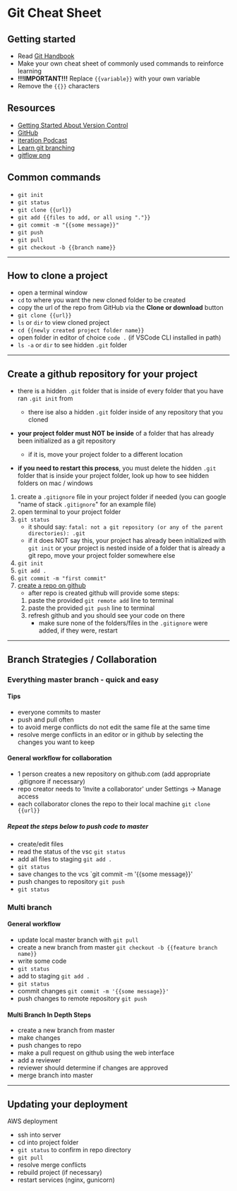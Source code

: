 # Git Cheat Sheet

## Getting started

- Read [Git Handbook](https://guides.github.com/introduction/git-handbook/)
- Make your own cheat sheet of commonly used commands to reinforce learning
- **!!!IMPORTANT!!!** Replace `{{variable}}` with your own variable
- Remove the `{{}}` characters

## Resources

- [Getting Started About Version Control](https://git-scm.com/book/en/v2/Getting-Started-About-Version-Control)
- [GitHub](https://github.com/)
- [iteration Podcast](https://iteration.simplecast.com/episodes/s08e02-oYlx6rnY)
- [Learn git branching](https://learngitbranching.js.org/)
- [gitflow png](https://a5anka.github.io/images/gitflow_5_Vincent_Driessen.png)

## Common commands

- `git init`
- `git status`
- `git clone {{url}}`
- `git add {{files to add, or all using "."}}`
- `git commit -m "{{some message}}"`
- `git push`
- `git pull`
- `git checkout -b {{branch name}}`

---

## How to clone a project

- open a terminal window
- `cd` to where you want the new cloned folder to be created
- copy the url of the repo from GitHub via the **Clone or download** button
- `git clone {{url}}`
- `ls` or `dir` to view cloned project
- `cd {{newly created project folder name}}`
- open folder in editor of choice `code .` (if VSCode CLI installed in path)
- `ls -a` or `dir` to see hidden `.git` folder

---

## Create a github repository for your project

- there is a hidden `.git` folder that is inside of every folder that you have ran `.git init` from
  - there ise also a hidden `.git` folder inside of any repository that you cloned
- **your project folder must NOT be inside** of a folder that has already been initialized as a git repository

  - if it is, move your project folder to a different location

- **if you need to restart this process**, you must delete the hidden `.git` folder that is inside your project folder, look up how to see hidden folders on mac / windows

1. create a `.gitignore` file in your project folder if needed (you can google "name of stack `.gitignore`" for an example file)
2. open terminal to your project folder
3. `git status`
   - it should say: `fatal: not a git repository (or any of the parent directories): .git`
   - if it does NOT say this, your project has already been initialized with `git init` or your project is nested inside of a folder that is already a git repo, move your project folder somewhere else
4. `git init`
5. `git add .`
6. `git commit -m "first commit"`
7. [create a repo on github](https://github.com/new)
   - after repo is created github will provide some steps:
   1. paste the provided `git remote add` line to terminal
   2. paste the provided `git push` line to terminal
   3. refresh github and you should see your code on there
      - make sure none of the folders/files in the `.gitignore` were added, if they were, restart

---

## Branch Strategies / Collaboration

### Everything master branch - quick and easy

#### Tips

- everyone commits to master
- push and pull often
- to avoid merge conflicts do not edit the same file at the same time
- resolve merge conflicts in an editor or in github by selecting the changes you want to keep

#### General workflow for collaboration

- 1 person creates a new repository on github.com (add appropriate .gitignore if necessary)
- repo creator needs to 'Invite a collaborator' under Settings -> Manage access
- each collaborator clones the repo to their local machine `git clone {{url}}`

##### Repeat the steps below to push code to master

- create/edit files
- read the status of the vsc `git status`
- add all files to staging `git add .`
- `git status`
- save changes to the vcs `git commit -m '{{some message}}'
- push changes to repository `git push`
- `git status`

### Multi branch

#### General workflow

- update local master branch with `git pull`
- create a new branch from master `git checkout -b {{feature branch name}}`
- write some code
- `git status`
- add to staging `git add .`
- `git status`
- commit changes `git commit -m '{{some message}}'`
- push changes to remote repository `git push`

#### Multi Branch In Depth Steps

- create a new branch from master
- make changes
- push changes to repo
- make a pull request on github using the web interface
- add a reviewer
- reviewer should determine if changes are approved
- merge branch into master

---

## Updating your deployment

AWS deployment

- ssh into server
- cd into project folder
- `git status` to confirm in repo directory
- `git pull`
- resolve merge conflicts
- rebuild project (if necessary)
- restart services (nginx, gunicorn)
